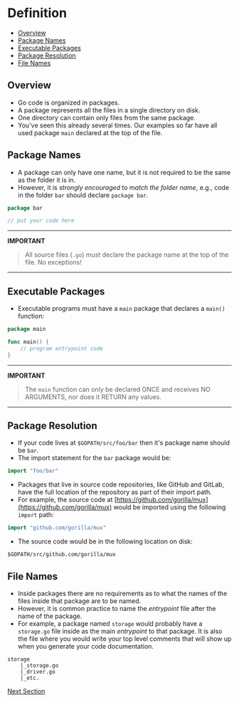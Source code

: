 # Definition

- [Overview](#overview)
- [Package Names](#package-names)
- [Executable Packages](#executable-packages)
- [Package Resolution](#package-resolution)
- [File Names](#file-names)

## Overview

- Go code is organized in packages.
- A package represents all the files in a single directory on disk.
- One directory can contain only files from the same package.
- You've seen this already several times. Our examples so far have all used package `main` declared at the top of the
  file.

## Package Names

- A package can only have one name, but it is not required to be the same as the folder it is in.
- However, it is _strongly encouraged_ to _match the folder name_, e.g., code in the folder `bar`
  should declare `package bar`.

```go
package bar

// put your code here
```

---
__IMPORTANT__
> All source files (`.go`) must declare the package name at the top of the file. No exceptions!
---

## Executable Packages

- Executable programs must have a `main` package that declares a `main()` function:

```go
package main

func main() {
	// program entrypoint code
}
```

---
__IMPORTANT__
> The `main` function can only be declared ONCE and receives NO ARGUMENTS, nor does it RETURN any values.
---

## Package Resolution

- If your code lives at `$GOPATH/src/foo/bar` then it's package name should be `bar`.
- The import statement for the `bar` package would be:

```go
import "foo/bar"
```

- Packages that live in source code repositories, like GitHub and GitLab, have the full location of the repository as
  part of their import path.
- For example, the source code at [https://github.com/gorilla/mux](https://github.com/gorilla/mux) would be imported
  using the following `import` path:

```go
import "github.com/gorilla/mux"
```

- The source code would be in the following location on disk:

```
$GOPATH/src/github.com/gorilla/mux
```

## File Names

- Inside packages there are no requirements as to what the names of the files inside that package are to be named.
- However, it is common practice to name the _entrypoint_ file after the name of the package.
- For example, a package named `storage` would probably have a `storage.go` file inside as the main _entrypoint_ to that
  package. It is also the file where you would write your top level comments that will show up when you generate your
  code documentation.

```
storage
    |_storage.go
    |_driver.go
    |_etc.
```

[Next Section](02-scope-and-visibility.md)

